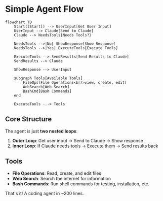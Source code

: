# Simple Agent Flow

```mermaid
flowchart TD
    Start([Start]) --> UserInput[Get User Input]
    UserInput --> Claude[Send to Claude]
    Claude --> NeedsTools{Needs Tools?}
    
    NeedsTools -->|No| ShowResponse[Show Response]
    NeedsTools -->|Yes| ExecuteTools[Execute Tools]
    
    ExecuteTools --> SendResults[Send Results to Claude]
    SendResults --> Claude
    
    ShowResponse --> UserInput
    
    subgraph Tools[Available Tools]
        FileOps[File Operations<br/>view, create, edit]
        WebSearch[Web Search]
        BashCmd[Bash Commands]
    end
    
    ExecuteTools -.-> Tools
```

## Core Structure

The agent is just **two nested loops**:

1. **Outer Loop**: Get user input → Send to Claude → Show response
2. **Inner Loop**: If Claude needs tools → Execute them → Send results back

## Tools

- **File Operations**: Read, create, and edit files
- **Web Search**: Search the internet for information  
- **Bash Commands**: Run shell commands for testing, installation, etc.

That's it! A coding agent in ~200 lines.